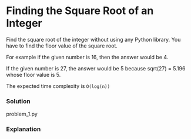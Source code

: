 # Finding the Square Root of an Integer

Find the square root of the integer without using any Python library. You have to find the floor value of the square root.

For example if the given number is 16, then the answer would be 4.

If the given number is 27, the answer would be 5 because sqrt(27) = 5.196 whose floor value is 5.

The expected time complexity is `O(log(n))`

### Solution

problem_1.py

### Explanation
